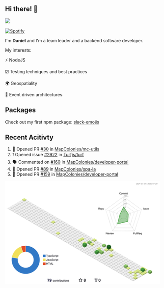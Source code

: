 ## Hi there! 👋

<p>
  <img src="https://github-readme-stats.vercel.app/api?username=syncush&theme=tokyonight">
</p>

[![Spotify](https://novatorem-rust.vercel.app/api/spotify)](https://open.spotify.com/user/syncush)

I'm **Daniel** and I'm a team leader and a backend software developer.

My interests:

⚡ NodeJS

☑️ Testing techniques and best practices

🌍 Geospatiality

🧠 Event driven architectures

## Packages
Check out my first npm package: [slack-emojis](https://www.npmjs.com/package/slack-emojis)

## Recent Acitivty
<!--START_SECTION:activity-->
1. 💪 Opened PR [#30](https://github.com/MapColonies/mc-utils/pull/30) in [MapColonies/mc-utils](https://github.com/MapColonies/mc-utils)
2. ❗ Opened issue [#2922](https://github.com/Turfjs/turf/issues/2922) in [Turfjs/turf](https://github.com/Turfjs/turf)
3. 🗣 Commented on [#160](https://github.com/MapColonies/developer-portal/pull/160#issuecomment-3088667981) in [MapColonies/developer-portal](https://github.com/MapColonies/developer-portal)
4. 💪 Opened PR [#89](https://github.com/MapColonies/opa-la/pull/89) in [MapColonies/opa-la](https://github.com/MapColonies/opa-la)
5. 💪 Opened PR [#159](https://github.com/MapColonies/developer-portal/pull/159) in [MapColonies/developer-portal](https://github.com/MapColonies/developer-portal)
<!--END_SECTION:activity-->

![contrib](./profile-3d-contrib/profile-green-animate.svg)
